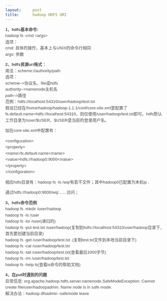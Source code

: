 ```yaml
---
layout:     post
title:      hadoop HDFS URI
---
```

<div id="article_content" class="article_content clearfix csdn-tracking-statistics" data-pid="blog" data-mod="popu_307" data-dsm="post">
								            <link rel="stylesheet" href="https://csdnimg.cn/release/phoenix/template/css/ck_htmledit_views-f76675cdea.css">
						<div class="htmledit_views" id="content_views">
                
<p style="line-height:19.5px;color:rgb(75,75,75);font-family:Verdana, Geneva, Arial, Helvetica, sans-serif;font-size:13px;">
<strong>1、hdfs基本命令:</strong><br>
hadoop fs -cmd &lt;args&gt;<br>
选项：<br>
cmd: 具体的操作，基本上与UNIX的命令行相同<br>
args: 参数</p>
<p style="line-height:19.5px;color:rgb(75,75,75);font-family:Verdana, Geneva, Arial, Helvetica, sans-serif;font-size:13px;">
<strong>2、hdfs资源uri格式：</strong><br>
用法：scheme://authority/path<br>
选项：<br>
scheme–&gt;协议名，file或hdfs<br>
authority–&gt;namenode主机名<br>
path–&gt;路径<br>
范例：hdfs://localhost:54310/user/hadoop/test.txt<br>
假设已经在/home/hadoop/hadoop-1.1.1/conf/core-site.xml里配置了fs.default.name=hdfs://localhost:54310，则仅使用/user/hadoop/test.txt即可。hdfs默认工作目录为/user/$USER，$USER是当前的登录用户名。</p>
<p style="line-height:19.5px;color:rgb(75,75,75);font-family:Verdana, Geneva, Arial, Helvetica, sans-serif;font-size:13px;">
如在core-site.xml中配置有：</p>
<p style="line-height:19.5px;color:rgb(75,75,75);font-family:Verdana, Geneva, Arial, Helvetica, sans-serif;font-size:13px;">
&lt;configuration&gt;<br>
&lt;property&gt;<br>
&lt;name&gt;fs.default.name&lt;/name&gt;<br>
&lt;value&gt;hdfs://hadoop0:9000&lt;/value&gt;<br>
&lt;/property&gt;<br>
&lt;/configuration&gt;<br></p>
<p style="line-height:19.5px;color:rgb(75,75,75);font-family:Verdana, Geneva, Arial, Helvetica, sans-serif;font-size:13px;">
相应hdfs目录有：hadoop fs -ls /wq/有若干文件；其中hadoop0已配置为本机ip , </p>
<p style="line-height:19.5px;color:rgb(75,75,75);font-family:Verdana, Geneva, Arial, Helvetica, sans-serif;font-size:13px;">
通过hdfs://hadoop0:9000/wq/.......访问；</p>
<p style="line-height:19.5px;color:rgb(75,75,75);font-family:Verdana, Geneva, Arial, Helvetica, sans-serif;font-size:13px;">
<strong>3、hdfs命令范例</strong><br>
hadoop fs -mkdir /user/hadoop<br>
hadoop fs -ls /user<br>
hadoop fs -lsr /user(递归的)<br>
hadoop fs -put test.txt /user/hadoop(复制到hdfs://localhost:54310/user/hadoop目录下，首先要创建当前目录)<br>
hadoop fs -get /user/hadoop/test.txt .(复制test.txt文件到本地当前目录下)<br>
hadoop fs -cat /user/hadoop/test.txt<br>
hadoop fs -tail /user/hadoop/test.txt(查看最后1000字节)<br>
hadoop fs -rm /user/hadoop/test.txt<br>
hadoop fs -help ls(查看ls命令的帮助文档)</p>
<p style="line-height:19.5px;color:rgb(75,75,75);font-family:Verdana, Geneva, Arial, Helvetica, sans-serif;font-size:13px;">
<strong>4、在put时遇到的问题</strong><br>
异常信息: org.apache.hadoop.hdfs.server.namenode.SafeModeException: Cannot create file/user/hadoopadmin. Name node is in safe mode.<br>
解决办法：hadoop dfsadmin -safemode leave</p>
            </div>
                </div>